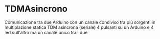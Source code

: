 # TDMAsincrono
Comunicazione tra due Arduino con un canale condiviso tra più sorgenti in multiplazione statica TDM asincrona (seriale)
4 pulsanti su un Arduino e 4 led sull'altro ma un canale unico tra i due
